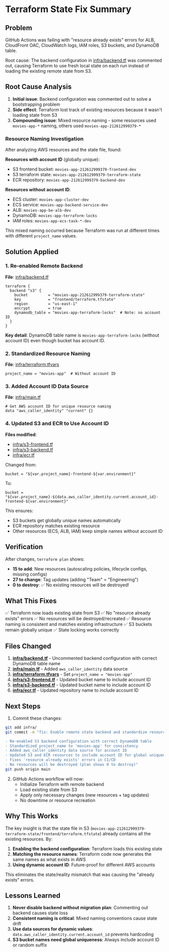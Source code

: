 # Terraform State Fix Summary

## Problem

GitHub Actions was failing with "resource already exists" errors for ALB, CloudFront OAC, CloudWatch logs, IAM roles, S3 buckets, and DynamoDB table.

Root cause: The backend configuration in [infra/backend.tf](infra/backend.tf) was commented out, causing Terraform to use fresh local state on each run instead of loading the existing remote state from S3.

## Root Cause Analysis

1. **Initial issue**: Backend configuration was commented out to solve a bootstrapping problem
2. **Side effect**: Terraform lost track of existing resources because it wasn't loading state from S3
3. **Compounding issue**: Mixed resource naming - some resources used `movies-app-*` naming, others used `movies-app-212612999379-*`

### Resource Naming Investigation

After analyzing AWS resources and the state file, found:

**Resources with account ID** (globally unique):
- S3 frontend bucket: `movies-app-212612999379-frontend-dev`
- S3 terraform state: `movies-app-212612999379-terraform-state`
- ECR repository: `movies-app-212612999379-backend-dev`

**Resources without account ID**:
- ECS cluster: `movies-app-cluster-dev`
- ECS service: `movies-app-backend-service-dev`
- ALB: `movies-app-be-alb-dev`
- DynamoDB: `movies-app-terraform-locks`
- IAM roles: `movies-app-ecs-task-*-dev`

This mixed naming occurred because Terraform was run at different times with different `project_name` values.

## Solution Applied

###  1. Re-enabled Remote Backend

**File**: [infra/backend.tf](infra/backend.tf:7-15)

```hcl
terraform {
  backend "s3" {
    bucket         = "movies-app-212612999379-terraform-state"
    key            = "frontend/terraform.tfstate"
    region         = "us-east-1"
    encrypt        = true
    dynamodb_table = "movies-app-terraform-locks"  # Note: no account ID
  }
}
```

**Key detail**: DynamoDB table name is `movies-app-terraform-locks` (without account ID) even though bucket has account ID.

### 2. Standardized Resource Naming

**File**: [infra/terraform.tfvars](infra/terraform.tfvars:7)

```hcl
project_name = "movies-app"  # Without account ID
```

### 3. Added Account ID Data Source

**File**: [infra/main.tf](infra/main.tf:25-26)

```hcl
# Get AWS account ID for unique resource naming
data "aws_caller_identity" "current" {}
```

### 4. Updated S3 and ECR to Use Account ID

**Files modified**:
- [infra/s3-frontend.tf](infra/s3-frontend.tf:3)
- [infra/s3-backend.tf](infra/s3-backend.tf:3)
- [infra/ecr.tf](infra/ecr.tf:3)

Changed from:
```hcl
bucket = "${var.project_name}-frontend-${var.environment}"
```

To:
```hcl
bucket = "${var.project_name}-${data.aws_caller_identity.current.account_id}-frontend-${var.environment}"
```

This ensures:
- S3 buckets get globally unique names automatically
- ECR repository matches existing resource
- Other resources (ECS, ALB, IAM) keep simple names without account ID

## Verification

After changes, `terraform plan` shows:
- **15 to add**: New resources (autoscaling policies, lifecycle configs, missing configs)
- **27 to change**: Tag updates (adding "Team" = "Engineering")
- **0 to destroy**: ✅ No existing resources will be destroyed!

## What This Fixes

✅ Terraform now loads existing state from S3
✅ No "resource already exists" errors
✅ No resources will be destroyed/recreated
✅ Resource naming is consistent and matches existing infrastructure
✅ S3 buckets remain globally unique
✅ State locking works correctly

## Files Changed

1. **[infra/backend.tf](infra/backend.tf)** - Uncommented backend configuration with correct DynamoDB table name
2. **[infra/main.tf](infra/main.tf)** - Added `aws_caller_identity` data source
3. **[infra/terraform.tfvars](infra/terraform.tfvars)** - Set `project_name = "movies-app"`
4. **[infra/s3-frontend.tf](infra/s3-frontend.tf)** - Updated bucket name to include account ID
5. **[infra/s3-backend.tf](infra/s3-backend.tf)** - Updated bucket name to include account ID
6. **[infra/ecr.tf](infra/ecr.tf)** - Updated repository name to include account ID

## Next Steps

1. Commit these changes:
```bash
git add infra/
git commit -m "fix: Enable remote state backend and standardize resource naming

- Re-enabled S3 backend configuration with correct DynamoDB table
- Standardized project_name to 'movies-app' for consistency
- Added aws_caller_identity data source for account ID
- Updated S3 and ECR resources to include account ID for global uniqueness
- Fixes 'resource already exists' errors in CI/CD
- No resources will be destroyed (plan shows 0 to destroy)"
git push origin main
```

2. GitHub Actions workflow will now:
   - Initialize Terraform with remote backend
   - Load existing state from S3
   - Apply only necessary changes (new resources + tag updates)
   - No downtime or resource recreation

## Why This Works

The key insight is that the state file in S3 (`movies-app-212612999379-terraform-state/frontend/terraform.tfstate`) already contains all the existing resources. By:

1. **Enabling the backend configuration**: Terraform loads this existing state
2. **Matching the resource names**: Terraform code now generates the same names as what exists in AWS
3. **Using dynamic account ID**: Future-proof for different AWS accounts

This eliminates the state/reality mismatch that was causing the "already exists" errors.

## Lessons Learned

1. **Never disable backend without migration plan**: Commenting out backend causes state loss
2. **Consistent naming is critical**: Mixed naming conventions cause state drift
3. **Use data sources for dynamic values**: `data.aws_caller_identity.current.account_id` prevents hardcoding
4. **S3 bucket names need global uniqueness**: Always include account ID or random suffix
